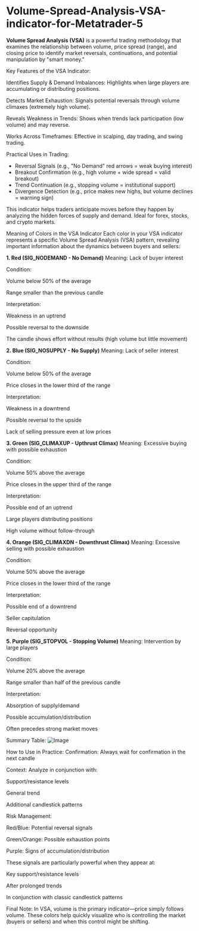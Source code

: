 # Volume-Spread-Analysis-VSA-indicator-for-Metatrader-5
**Volume Spread Analysis (VSA)** is a powerful trading methodology that examines the relationship between volume, price spread (range), and closing price to identify market reversals, continuations, and potential manipulation by "smart money." 

Key Features of the VSA Indicator:

Identifies Supply & Demand Imbalances: Highlights when large players are accumulating or distributing positions.

Detects Market Exhaustion: Signals potential reversals through volume climaxes (extremely high volume).

Reveals Weakness in Trends: Shows when trends lack participation (low volume) and may reverse.

Works Across Timeframes: Effective in scalping, day trading, and swing trading.

Practical Uses in Trading:
- Reversal Signals (e.g., "No Demand" red arrows = weak buying interest)
- Breakout Confirmation (e.g., high volume + wide spread = valid breakout)
- Trend Continuation (e.g., stopping volume = institutional support)
- Divergence Detection (e.g., price makes new highs, but volume declines = warning sign)

This indicator helps traders anticipate moves before they happen by analyzing the hidden forces of supply and demand. Ideal for forex, stocks, and crypto markets.

Meaning of Colors in the VSA Indicator
Each color in your VSA indicator represents a specific Volume Spread Analysis (VSA) pattern, revealing important information about the dynamics between buyers and sellers:

**1. Red (SIG_NODEMAND - No Demand)**
Meaning: Lack of buyer interest

Condition:

Volume below 50% of the average

Range smaller than the previous candle

Interpretation:

Weakness in an uptrend

Possible reversal to the downside

The candle shows effort without results (high volume but little movement)

**2. Blue (SIG_NOSUPPLY - No Supply)**
Meaning: Lack of seller interest

Condition:

Volume below 50% of the average

Price closes in the lower third of the range

Interpretation:

Weakness in a downtrend

Possible reversal to the upside

Lack of selling pressure even at low prices

**3. Green (SIG_CLIMAXUP - Upthrust Climax)**
Meaning: Excessive buying with possible exhaustion

Condition:

Volume 50% above the average

Price closes in the upper third of the range

Interpretation:

Possible end of an uptrend

Large players distributing positions

High volume without follow-through

**4. Orange (SIG_CLIMAXDN - Downthrust Climax)**
Meaning: Excessive selling with possible exhaustion

Condition:

Volume 50% above the average

Price closes in the lower third of the range

Interpretation:

Possible end of a downtrend

Seller capitulation

Reversal opportunity

**5. Purple (SIG_STOPVOL - Stopping Volume)**
Meaning: Intervention by large players

Condition:

Volume 20% above the average

Range smaller than half of the previous candle

Interpretation:

Absorption of supply/demand

Possible accumulation/distribution

Often precedes strong market moves

Summary Table:
![Image](https://github.com/user-attachments/assets/c4252eee-a3dd-4d7a-9d67-89a25316ac30)

How to Use in Practice:
Confirmation: Always wait for confirmation in the next candle

Context: Analyze in conjunction with:

Support/resistance levels

General trend

Additional candlestick patterns

Risk Management:

Red/Blue: Potential reversal signals

Green/Orange: Possible exhaustion points

Purple: Signs of accumulation/distribution

These signals are particularly powerful when they appear at:

Key support/resistance levels

After prolonged trends

In conjunction with classic candlestick patterns

Final Note:
In VSA, volume is the primary indicator—price simply follows volume. These colors help quickly visualize who is controlling the market (buyers or sellers) and when this control might be shifting.
